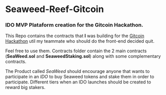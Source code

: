 # Seaweed-Reef-Gitcoin
### IDO MVP Plataform creation for the Gitcoin Hackathon.
This Repo contains the contracts that **I** was building for the [Gitcoin Hackathon](https://gitcoin.co/issue/reef-defi/reef-finance-bounties/3/100026840,) util my teammate who should do the front-end decided quit.

Feel free to use them. Contracts folder contain the 2 main contracts (**SeaWeed.sol** and **SeaweedStaking.sol**) along with some complementary contracts.

The Product called *SeaWeed* should encourage anyone that wants to participate in an *IDO* to buy Seaweed tokens and stake them in order to participate. 
Different tiers when an IDO launches should be created to reward big stakers.
